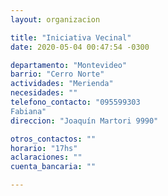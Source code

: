 ```yaml
---
layout: organizacion

title: "Iniciativa Vecinal"
date: 2020-05-04 00:47:54 -0300

departamento: "Montevideo"
barrio: "Cerro Norte"
actividades: "Merienda"
necesidades: ""
telefono_contacto: "095599303
Fabiana"
direccion: "Joaquín Martori 9990"

otros_contactos: ""
horario: "17hs"
aclaraciones: ""
cuenta_bancaria: ""

---
```

